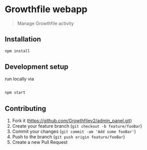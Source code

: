 # Growthfile webapp
> Manage Growthfile activity


## Installation

```sh
npm install
```

## Development setup
run locally via 
```sh

npm start
```

## Contributing

1. Fork it (<https://github.com/Growthfilev2/admin_panel.git>)
2. Create your feature branch (`git checkout -b feature/fooBar`)
3. Commit your changes (`git commit -am 'Add some fooBar'`)
4. Push to the branch (`git push origin feature/fooBar`)
5. Create a new Pull Request





